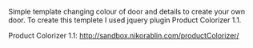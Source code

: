 Simple template changing colour of door and details to create your own door. To create this templete I used jquery plugin Product Colorizer 1.1.

Product Colorizer 1.1: http://sandbox.nikorablin.com/productColorizer/
